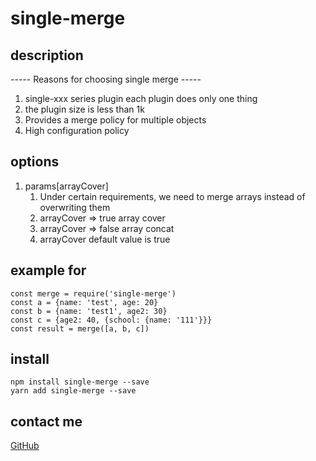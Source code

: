 # single-merge
## description
----- Reasons for choosing single merge -----
1. single-xxx series plugin each plugin does only one thing
2. the plugin size is less than 1k
3. Provides a merge policy for multiple objects
4. High configuration policy

## options
1. params[arrayCover]
   1. Under certain requirements, we need to merge arrays instead of overwriting them
   2. arrayCover => true array cover
   3. arrayCover => false array concat
   4. arrayCover default value is true
## example for
```
const merge = require('single-merge')
const a = {name: 'test', age: 20}
const b = {name: 'test1', age2: 30}
const c = {age2: 40, {school: {name: '111'}}}
const result = merge([a, b, c])
```
## install
```
npm install single-merge --save
yarn add single-merge --save
```
## contact me
[GitHub](https://github.com/a572251465/single-merge)